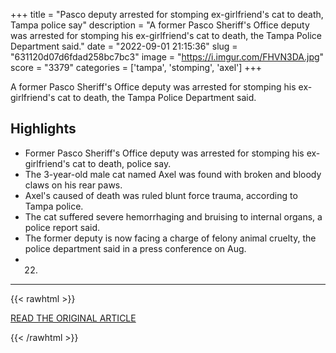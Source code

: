 +++
title = "Pasco deputy arrested for stomping ex-girlfriend's cat to death, Tampa police say"
description = "A former Pasco Sheriff's Office deputy was arrested for stomping his ex-girlfriend's cat to death, the Tampa Police Department said."
date = "2022-09-01 21:15:36"
slug = "631120d07d6fdad258bc7bc3"
image = "https://i.imgur.com/FHVN3DA.jpg"
score = "3379"
categories = ['tampa', 'stomping', 'axel']
+++

A former Pasco Sheriff's Office deputy was arrested for stomping his ex-girlfriend's cat to death, the Tampa Police Department said.

## Highlights

- Former Pasco Sheriff's Office deputy was arrested for stomping his ex-girlfriend's cat to death, police say.
- The 3-year-old male cat named Axel was found with broken and bloody claws on his rear paws.
- Axel's caused of death was ruled blunt force trauma, according to Tampa police.
- The cat suffered severe hemorrhaging and bruising to internal organs, a police report said.
- The former deputy is now facing a charge of felony animal cruelty, the police department said in a press conference on Aug.
- 22.

---

{{< rawhtml >}}
  <p class="article-category">
    <a target="_blank" href="https://www.fox13news.com/news/pasco-deputy-arrested-for-stomping-ex-girlfriends-cat-to-death-tampa-police-say">READ THE ORIGINAL ARTICLE</a>
  </p>
{{< /rawhtml >}}
